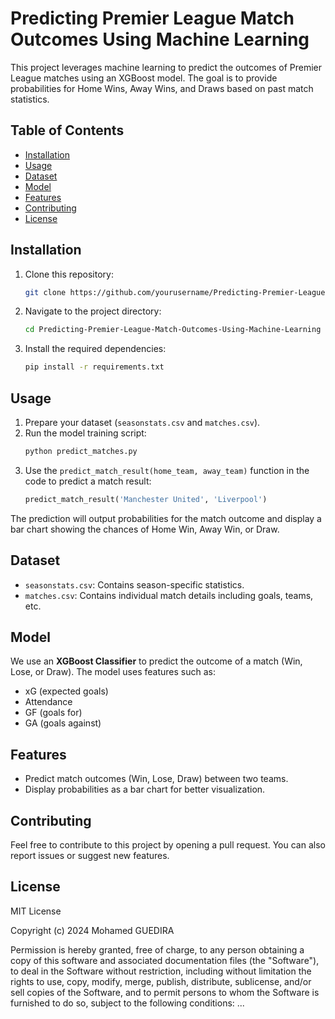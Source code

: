 # Predicting Premier League Match Outcomes Using Machine Learning

This project leverages machine learning to predict the outcomes of Premier League matches using an XGBoost model. The goal is to provide probabilities for Home Wins, Away Wins, and Draws based on past match statistics.

## Table of Contents

- [Installation](#installation)
- [Usage](#usage)
- [Dataset](#dataset)
- [Model](#model)
- [Features](#features)
- [Contributing](#contributing)
- [License](#license)

## Installation

1. Clone this repository:
    ```bash
    git clone https://github.com/yourusername/Predicting-Premier-League-Match-Outcomes-Using-Machine-Learning.git
    ```

2. Navigate to the project directory:
    ```bash
    cd Predicting-Premier-League-Match-Outcomes-Using-Machine-Learning
    ```

3. Install the required dependencies:
    ```bash
    pip install -r requirements.txt
    ```

## Usage

1. Prepare your dataset (`seasonstats.csv` and `matches.csv`).
2. Run the model training script:
    ```bash
    python predict_matches.py
    ```
3. Use the `predict_match_result(home_team, away_team)` function in the code to predict a match result:
    ```python
    predict_match_result('Manchester United', 'Liverpool')
    ```

The prediction will output probabilities for the match outcome and display a bar chart showing the chances of Home Win, Away Win, or Draw.

## Dataset

- `seasonstats.csv`: Contains season-specific statistics.
- `matches.csv`: Contains individual match details including goals, teams, etc.

## Model

We use an **XGBoost Classifier** to predict the outcome of a match (Win, Lose, or Draw). The model uses features such as:

- xG (expected goals)
- Attendance
- GF (goals for)
- GA (goals against)

## Features

- Predict match outcomes (Win, Lose, Draw) between two teams.
- Display probabilities as a bar chart for better visualization.
  
## Contributing

Feel free to contribute to this project by opening a pull request. You can also report issues or suggest new features.

## License

MIT License

Copyright (c) 2024 Mohamed GUEDIRA

Permission is hereby granted, free of charge, to any person obtaining a copy
of this software and associated documentation files (the "Software"), to deal
in the Software without restriction, including without limitation the rights
to use, copy, modify, merge, publish, distribute, sublicense, and/or sell
copies of the Software, and to permit persons to whom the Software is
furnished to do so, subject to the following conditions:
...

